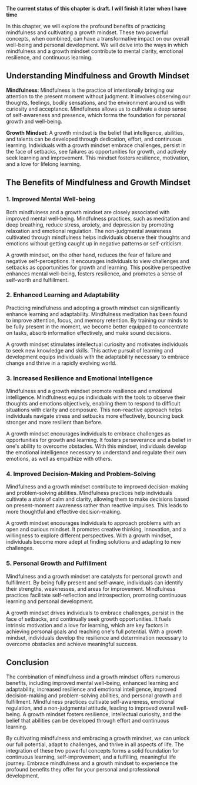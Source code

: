 **The current status of this chapter is draft. I will finish it later when I have time**

In this chapter, we will explore the profound benefits of practicing mindfulness and cultivating a growth mindset. These two powerful concepts, when combined, can have a transformative impact on our overall well-being and personal development. We will delve into the ways in which mindfulness and a growth mindset contribute to mental clarity, emotional resilience, and continuous learning.

Understanding Mindfulness and Growth Mindset
--------------------------------------------

**Mindfulness**: Mindfulness is the practice of intentionally bringing our attention to the present moment without judgment. It involves observing our thoughts, feelings, bodily sensations, and the environment around us with curiosity and acceptance. Mindfulness allows us to cultivate a deep sense of self-awareness and presence, which forms the foundation for personal growth and well-being.

**Growth Mindset**: A growth mindset is the belief that intelligence, abilities, and talents can be developed through dedication, effort, and continuous learning. Individuals with a growth mindset embrace challenges, persist in the face of setbacks, see failures as opportunities for growth, and actively seek learning and improvement. This mindset fosters resilience, motivation, and a love for lifelong learning.

The Benefits of Mindfulness and Growth Mindset
----------------------------------------------

### 1. **Improved Mental Well-being**

Both mindfulness and a growth mindset are closely associated with improved mental well-being. Mindfulness practices, such as meditation and deep breathing, reduce stress, anxiety, and depression by promoting relaxation and emotional regulation. The non-judgmental awareness cultivated through mindfulness helps individuals observe their thoughts and emotions without getting caught up in negative patterns or self-criticism.

A growth mindset, on the other hand, reduces the fear of failure and negative self-perceptions. It encourages individuals to view challenges and setbacks as opportunities for growth and learning. This positive perspective enhances mental well-being, fosters resilience, and promotes a sense of self-worth and fulfillment.

### 2. **Enhanced Learning and Adaptability**

Practicing mindfulness and adopting a growth mindset can significantly enhance learning and adaptability. Mindfulness meditation has been found to improve attention, focus, and memory retention. By training our minds to be fully present in the moment, we become better equipped to concentrate on tasks, absorb information effectively, and make sound decisions.

A growth mindset stimulates intellectual curiosity and motivates individuals to seek new knowledge and skills. This active pursuit of learning and development equips individuals with the adaptability necessary to embrace change and thrive in a rapidly evolving world.

### 3. **Increased Resilience and Emotional Intelligence**

Mindfulness and a growth mindset promote resilience and emotional intelligence. Mindfulness equips individuals with the tools to observe their thoughts and emotions objectively, enabling them to respond to difficult situations with clarity and composure. This non-reactive approach helps individuals navigate stress and setbacks more effectively, bouncing back stronger and more resilient than before.

A growth mindset encourages individuals to embrace challenges as opportunities for growth and learning. It fosters perseverance and a belief in one's ability to overcome obstacles. With this mindset, individuals develop the emotional intelligence necessary to understand and regulate their own emotions, as well as empathize with others.

### 4. **Improved Decision-Making and Problem-Solving**

Mindfulness and a growth mindset contribute to improved decision-making and problem-solving abilities. Mindfulness practices help individuals cultivate a state of calm and clarity, allowing them to make decisions based on present-moment awareness rather than reactive impulses. This leads to more thoughtful and effective decision-making.

A growth mindset encourages individuals to approach problems with an open and curious mindset. It promotes creative thinking, innovation, and a willingness to explore different perspectives. With a growth mindset, individuals become more adept at finding solutions and adapting to new challenges.

### 5. **Personal Growth and Fulfillment**

Mindfulness and a growth mindset are catalysts for personal growth and fulfillment. By being fully present and self-aware, individuals can identify their strengths, weaknesses, and areas for improvement. Mindfulness practices facilitate self-reflection and introspection, promoting continuous learning and personal development.

A growth mindset drives individuals to embrace challenges, persist in the face of setbacks, and continually seek growth opportunities. It fuels intrinsic motivation and a love for learning, which are key factors in achieving personal goals and reaching one's full potential. With a growth mindset, individuals develop the resilience and determination necessary to overcome obstacles and achieve meaningful success.

Conclusion
----------

The combination of mindfulness and a growth mindset offers numerous benefits, including improved mental well-being, enhanced learning and adaptability, increased resilience and emotional intelligence, improved decision-making and problem-solving abilities, and personal growth and fulfillment. Mindfulness practices cultivate self-awareness, emotional regulation, and a non-judgmental attitude, leading to improved overall well-being. A growth mindset fosters resilience, intellectual curiosity, and the belief that abilities can be developed through effort and continuous learning.

By cultivating mindfulness and embracing a growth mindset, we can unlock our full potential, adapt to challenges, and thrive in all aspects of life. The integration of these two powerful concepts forms a solid foundation for continuous learning, self-improvement, and a fulfilling, meaningful life journey. Embrace mindfulness and a growth mindset to experience the profound benefits they offer for your personal and professional development.
